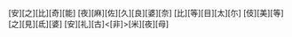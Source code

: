 [安][之][比][奇][能] [夜][麻][佐][久][良][婆][奈] [比][等][目][太][尓] [伎][美][等][之][見][氐][婆] [安][礼][古]<[非]>[米][夜][母]
